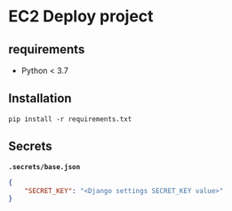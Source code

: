 # EC2 Deploy project

## requirements

- Python < 3.7

## Installation

```
pip install -r requirements.txt
```

## Secrets

**`.secrets/base.json`**

```json
{
    "SECRET_KEY": "<Django settings SECRET_KEY value>"
}
```